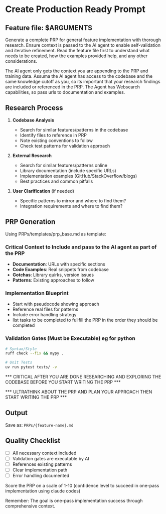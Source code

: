 # Create Production Ready Prompt

## Feature file: $ARGUMENTS

Generate a complete PRP for general feature implementation with thorough research. Ensure context is passed to the AI agent to enable self-validation and iterative refinement. Read the feature file first to understand what needs to be created, how the examples provided help, and any other considerations.

The AI agent only gets the context you are appending to the PRP and training data. Assuma the AI agent has access to the codebase and the same knowledge cutoff as you, so its important that your research findings are included or referenced in the PRP. The Agent has Websearch capabilities, so pass urls to documentation and examples.

## Research Process

1. **Codebase Analysis**
   - Search for similar features/patterns in the codebase
   - Identify files to reference in PRP
   - Note existing conventions to follow
   - Check test patterns for validation approach

2. **External Research**
   - Search for similar features/patterns online
   - Library documentation (include specific URLs)
   - Implementation examples (GitHub/StackOverflow/blogs)
   - Best practices and common pitfalls

3. **User Clarification** (if needed)
   - Specific patterns to mirror and where to find them?
   - Integration requirements and where to find them?

## PRP Generation

Using PRPs/templates/prp_base.md as template:

### Critical Context to Include and pass to the AI agent as part of the PRP
- **Documentation**: URLs with specific sections
- **Code Examples**: Real snippets from codebase
- **Gotchas**: Library quirks, version issues
- **Patterns**: Existing approaches to follow

### Implementation Blueprint
- Start with pseudocode showing approach
- Reference real files for patterns
- Include error handling strategy
- list tasks to be completed to fullfill the PRP in the order they should be completed

### Validation Gates (Must be Executable) eg for python
```bash
# Syntax/Style
ruff check --fix && mypy .

# Unit Tests
uv run pytest tests/ -v

```

*** CRITICAL AFTER YOU ARE DONE RESEARCHING AND EXPLORING THE CODEBASE BEFORE YOU START WRITING THE PRP ***

*** ULTRATHINK ABOUT THE PRP AND PLAN YOUR APPROACH THEN START WRITING THE PRP ***

## Output
Save as: `PRPs/{feature-name}.md`

## Quality Checklist
- [ ] All necessary context included
- [ ] Validation gates are executable by AI
- [ ] References existing patterns
- [ ] Clear implementation path
- [ ] Error handling documented

Score the PRP on a scale of 1-10 (confidence level to succeed in one-pass implementation using claude codes)

Remember: The goal is one-pass implementation success through comprehensive context.